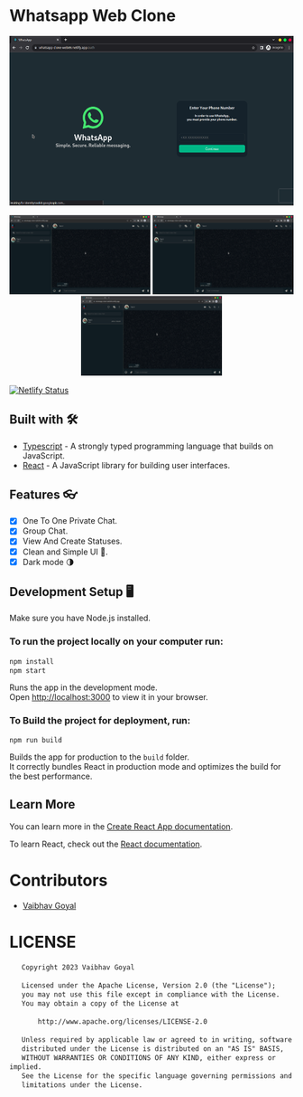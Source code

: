 # Whatsapp Web Clone

<p align="center">
<img src="images/Screenshot_2023-02-28_11-13-47.png" height="300"/>
</p>
<p align="center">
<img src="images/Screenshot_2023-02-28_11-12-15.png" width="250" /> 
<img src="images/Screenshot_2023-02-28_11-12-15.png" width="250" />
<img src="images/Screenshot_2023-02-28_11-12-15.png" width="250" />
</p>

[![Netlify Status](https://api.netlify.com/api/v1/badges/d27d80bb-5002-4b75-944c-b431f59ea529/deploy-status)](https://app.netlify.com/sites/whatsapp-clone-web09/deploys)

## Built with 🛠

- [Typescript](https://www.typescriptlang.org/) - A strongly typed programming language that builds on JavaScript.
- [React](https://reactjs.org/) - A JavaScript library for building user interfaces.

## Features 👓

- [x] One To One Private Chat.
- [x] Group Chat.
- [x] View And Create Statuses.
- [x] Clean and Simple UI 🎨.
- [x] Dark mode 🌗

## Development Setup 🖥

Make sure you have Node.js installed.

### To run the project locally on your computer run:

```
npm install
npm start
```

Runs the app in the development mode.\
Open [http://localhost:3000](http://localhost:3000) to view it in your browser.

### To Build the project for deployment, run:

```
npm run build
```

Builds the app for production to the `build` folder.\
It correctly bundles React in production mode and optimizes the build for the best performance.

## Learn More

You can learn more in the [Create React App documentation](https://facebook.github.io/create-react-app/docs/getting-started).

To learn React, check out the [React documentation](https://reactjs.org/).

# Contributors

- [Vaibhav Goyal](https://github.com/vaibhavgoyal09)

# LICENSE
```
   Copyright 2023 Vaibhav Goyal

   Licensed under the Apache License, Version 2.0 (the "License");
   you may not use this file except in compliance with the License.
   You may obtain a copy of the License at

       http://www.apache.org/licenses/LICENSE-2.0

   Unless required by applicable law or agreed to in writing, software
   distributed under the License is distributed on an "AS IS" BASIS,
   WITHOUT WARRANTIES OR CONDITIONS OF ANY KIND, either express or implied.
   See the License for the specific language governing permissions and
   limitations under the License.
```